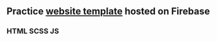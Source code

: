 ## Practice [website template](https://test-site1-79ba6.web.app) hosted on Firebase

### HTML SCSS JS
